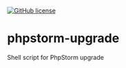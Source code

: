 [![GitHub license][License img]][License src]

# phpstorm-upgrade
Shell script for PhpStorm upgrade

  [License img]: https://img.shields.io/badge/license-BSD3-brightgreen.svg
  [License src]: https://tldrlegal.com/license/bsd-3-clause-license-(revised)
